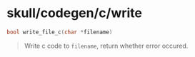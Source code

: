 # skull/codegen/c/write

```c
bool write_file_c(char *filename)
```

> Write c code to `filename`, return whether error occured.

